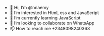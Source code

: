 - 👋 Hi, I’m @nnaemy
- 👀 I’m interested in Html, css and JavaScript
- 🌱 I’m currently learning JavaScript
- 💞️ I’m looking to collaborate on WhatsApp
- 📫 How to reach me +2348098240363

<!---
nnaemy/nnaemy is a ✨ special ✨ repository because its `README.md` (this file) appears on your GitHub profile.
You can click the Preview link to take a look at your changes.
--->
